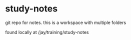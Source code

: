 # study-notes
git repo for notes. this is a workspace with multiple folders

found locally at /jay/training/study-notes
